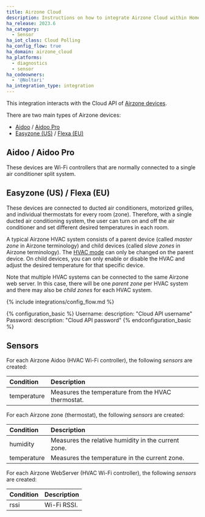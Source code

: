```yaml
---
title: Airzone Cloud
description: Instructions on how to integrate Airzone Cloud within Home Assistant.
ha_release: 2023.6
ha_category:
  - Sensor
ha_iot_class: Cloud Polling
ha_config_flow: true
ha_domain: airzone_cloud
ha_platforms:
  - diagnostics
  - sensor
ha_codeowners:
  - '@Noltari'
ha_integration_type: integration
---
```


This integration interacts with the Cloud API of [Airzone devices](https://www.airzone.es/en/).

There are two main types of Airzone devices:
- [Aidoo](https://www.airzonecontrol.com/aa/en/control-solutions/aidoo/wi-fi/) / [Aidoo Pro](https://www.airzonecontrol.com/aa/en/control-solutions/aidoo/pro/)
- [Easyzone (US)](https://www.airzonecontrol.com/aa/en/control-solutions/easyzone/) / [Flexa (EU)](https://www.airzonecontrol.com/ib/es/soluciones-de-control/flexa/)

## Aidoo / Aidoo Pro

These devices are Wi-Fi controllers that are normally connected to a single air conditioner split system.

## Easyzone (US) / Flexa (EU)

These devices are connected to ducted air conditioners, motorized grilles, and individual thermostats for every room (zone). Therefore, with a single ducted air conditioning system, the user can turn on and off the air conditioner and set different desired temperatures in each room.

A typical Airzone HVAC system consists of a parent device (called *master zone* in Airzone terminology) and child devices (called *slave zones* in Airzone terminology). The [HVAC mode](https://www.home-assistant.io/integrations/climate/#service-climateset_hvac_mode) can only be changed on the parent device. On child devices, you can only enable or disable the HVAC and adjust the desired temperature for that specific device.

Note that multiple HVAC systems can be connected to the same Airzone web server. In this case, there will be one *parent zone* per HVAC system and there may also be *child zones* for each HVAC system.

{% include integrations/config_flow.md %}

{% configuration_basic %}
Username:
  description: "Cloud API username"
Password:
  description: "Cloud API password"
{% endconfiguration_basic %}

## Sensors

For each Airzone Aidoo (HVAC Wi-Fi controller), the following *sensors* are created:

| Condition           | Description                                        |
| :------------------ | :------------------------------------------------- |
| temperature         | Measures the temperature from the HVAC thermostat. |

For each Airzone zone (thermostat), the following *sensors* are created:

| Condition           | Description                                         |
| :------------------ | :-------------------------------------------------- |
| humidity            | Measures the relative humidity in the current zone. |
| temperature         | Measures the temperature in the current zone.       |

For each Airzone WebServer (HVAC Wi-Fi controller), the following *sensors* are created:

| Condition           | Description                                        |
| :------------------ | :------------------------------------------------- |
| rssi                | Wi-Fi RSSI.                                        |
